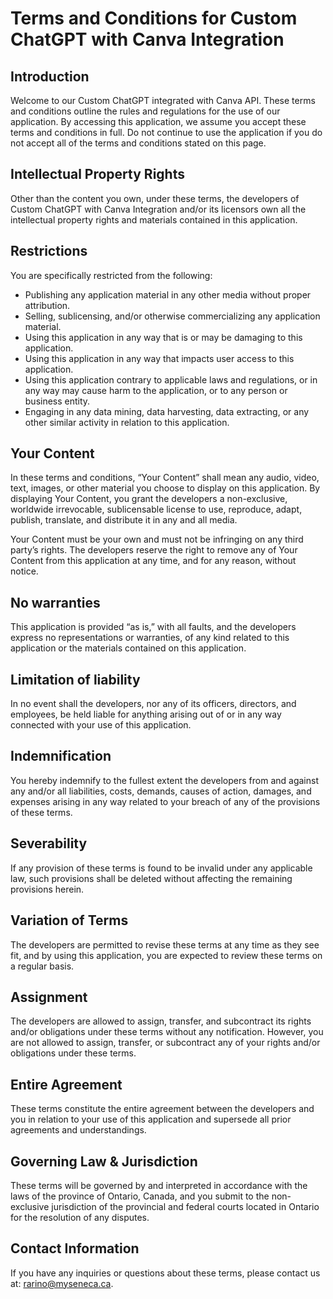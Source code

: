 # Terms and Conditions for Custom ChatGPT with Canva Integration

## Introduction
Welcome to our Custom ChatGPT integrated with Canva API. These terms and conditions outline the rules and regulations for the use of our application. By accessing this application, we assume you accept these terms and conditions in full. Do not continue to use the application if you do not accept all of the terms and conditions stated on this page.

## Intellectual Property Rights
Other than the content you own, under these terms, the developers of Custom ChatGPT with Canva Integration and/or its licensors own all the intellectual property rights and materials contained in this application.

## Restrictions
You are specifically restricted from the following:
- Publishing any application material in any other media without proper attribution.
- Selling, sublicensing, and/or otherwise commercializing any application material.
- Using this application in any way that is or may be damaging to this application.
- Using this application in any way that impacts user access to this application.
- Using this application contrary to applicable laws and regulations, or in any way may cause harm to the application, or to any person or business entity.
- Engaging in any data mining, data harvesting, data extracting, or any other similar activity in relation to this application.

## Your Content
In these terms and conditions, “Your Content” shall mean any audio, video, text, images, or other material you choose to display on this application. By displaying Your Content, you grant the developers a non-exclusive, worldwide irrevocable, sublicensable license to use, reproduce, adapt, publish, translate, and distribute it in any and all media.

Your Content must be your own and must not be infringing on any third party’s rights. The developers reserve the right to remove any of Your Content from this application at any time, and for any reason, without notice.

## No warranties
This application is provided “as is,” with all faults, and the developers express no representations or warranties, of any kind related to this application or the materials contained on this application.

## Limitation of liability
In no event shall the developers, nor any of its officers, directors, and employees, be held liable for anything arising out of or in any way connected with your use of this application.

## Indemnification
You hereby indemnify to the fullest extent the developers from and against any and/or all liabilities, costs, demands, causes of action, damages, and expenses arising in any way related to your breach of any of the provisions of these terms.

## Severability
If any provision of these terms is found to be invalid under any applicable law, such provisions shall be deleted without affecting the remaining provisions herein.

## Variation of Terms
The developers are permitted to revise these terms at any time as they see fit, and by using this application, you are expected to review these terms on a regular basis.

## Assignment
The developers are allowed to assign, transfer, and subcontract its rights and/or obligations under these terms without any notification. However, you are not allowed to assign, transfer, or subcontract any of your rights and/or obligations under these terms.

## Entire Agreement
These terms constitute the entire agreement between the developers and you in relation to your use of this application and supersede all prior agreements and understandings.

## Governing Law & Jurisdiction
These terms will be governed by and interpreted in accordance with the laws of the province of Ontario, Canada, and you submit to the non-exclusive jurisdiction of the provincial and federal courts located in Ontario for the resolution of any disputes.

## Contact Information
If you have any inquiries or questions about these terms, please contact us at: rarino@myseneca.ca.
